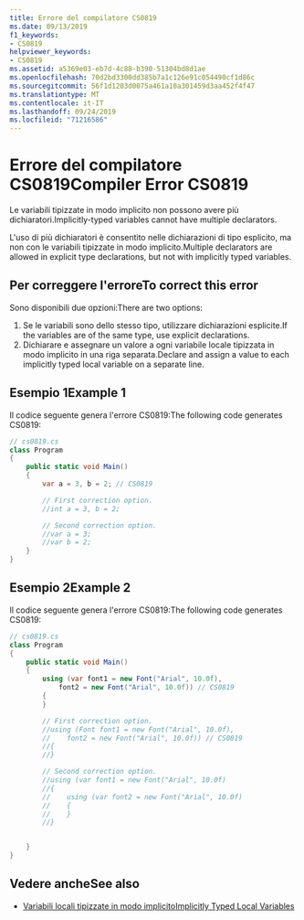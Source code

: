 ```yaml
---
title: Errore del compilatore CS0819
ms.date: 09/13/2019
f1_keywords:
- CS0819
helpviewer_keywords:
- CS0819
ms.assetid: a5369e03-eb7d-4c88-b390-51304bd8d1ae
ms.openlocfilehash: 70d2bd3300dd385b7a1c126e91c054490cf1d86c
ms.sourcegitcommit: 56f1d1203d0075a461a10a301459d3aa452f4f47
ms.translationtype: MT
ms.contentlocale: it-IT
ms.lasthandoff: 09/24/2019
ms.locfileid: "71216586"
---
```

# <a name="compiler-error-cs0819"></a><span data-ttu-id="284d4-102">Errore del compilatore CS0819</span><span class="sxs-lookup"><span data-stu-id="284d4-102">Compiler Error CS0819</span></span>

<span data-ttu-id="284d4-103">Le variabili tipizzate in modo implicito non possono avere più dichiaratori.</span><span class="sxs-lookup"><span data-stu-id="284d4-103">Implicitly-typed variables cannot have multiple declarators.</span></span>

 <span data-ttu-id="284d4-104">L'uso di più dichiaratori è consentito nelle dichiarazioni di tipo esplicito, ma non con le variabili tipizzate in modo implicito.</span><span class="sxs-lookup"><span data-stu-id="284d4-104">Multiple declarators are allowed in explicit type declarations, but not with implicitly typed variables.</span></span>

## <a name="to-correct-this-error"></a><span data-ttu-id="284d4-105">Per correggere l'errore</span><span class="sxs-lookup"><span data-stu-id="284d4-105">To correct this error</span></span>

<span data-ttu-id="284d4-106">Sono disponibili due opzioni:</span><span class="sxs-lookup"><span data-stu-id="284d4-106">There are two options:</span></span>

1. <span data-ttu-id="284d4-107">Se le variabili sono dello stesso tipo, utilizzare dichiarazioni esplicite.</span><span class="sxs-lookup"><span data-stu-id="284d4-107">If the variables are of the same type, use explicit declarations.</span></span>
1. <span data-ttu-id="284d4-108">Dichiarare e assegnare un valore a ogni variabile locale tipizzata in modo implicito in una riga separata.</span><span class="sxs-lookup"><span data-stu-id="284d4-108">Declare and assign a value to each implicitly typed local variable on a separate line.</span></span>

## <a name="example-1"></a><span data-ttu-id="284d4-109">Esempio 1</span><span class="sxs-lookup"><span data-stu-id="284d4-109">Example 1</span></span>

<span data-ttu-id="284d4-110">Il codice seguente genera l'errore CS0819:</span><span class="sxs-lookup"><span data-stu-id="284d4-110">The following code generates CS0819:</span></span>

```csharp
// cs0819.cs
class Program
{
    public static void Main()
    {
        var a = 3, b = 2; // CS0819

        // First correction option.
        //int a = 3, b = 2;

        // Second correction option.
        //var a = 3;
        //var b = 2;
    }
}
```

## <a name="example-2"></a><span data-ttu-id="284d4-111">Esempio 2</span><span class="sxs-lookup"><span data-stu-id="284d4-111">Example 2</span></span>

<span data-ttu-id="284d4-112">Il codice seguente genera l'errore CS0819:</span><span class="sxs-lookup"><span data-stu-id="284d4-112">The following code generates CS0819:</span></span>

```csharp
// cs0819.cs
class Program
{
    public static void Main()
    {
        using (var font1 = new Font("Arial", 10.0f),
            font2 = new Font("Arial", 10.0f)) // CS0819
        {
        }

        // First correction option.
        //using (Font font1 = new Font("Arial", 10.0f),
        //    font2 = new Font("Arial", 10.0f)) // CS0819
        //{
        //}

        // Second correction option.
        //using (var font1 = new Font("Arial", 10.0f)
        //{
        //    using (var font2 = new Font("Arial", 10.0f)
        //    {
        //    }
        //}


    }
}
```

## <a name="see-also"></a><span data-ttu-id="284d4-113">Vedere anche</span><span class="sxs-lookup"><span data-stu-id="284d4-113">See also</span></span>

- [<span data-ttu-id="284d4-114">Variabili locali tipizzate in modo implicito</span><span class="sxs-lookup"><span data-stu-id="284d4-114">Implicitly Typed Local Variables</span></span>](../programming-guide/classes-and-structs/implicitly-typed-local-variables.md)
